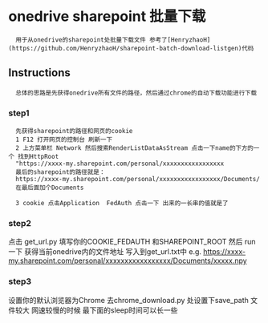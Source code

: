 # onedrive sharepoint 批量下载 
      用于从onedrive的sharepoint处批量下载文件 参考了[HenryzhaoH](https://github.com/HenryzhaoH/sharepoint-batch-download-listgen)代码
## Instructions
      总体的思路是先获得onedrive所有文件的路径，然后通过chrome的自动下载功能进行下载
### step1 
      先获得sharepoint的路径和网页的cookie
      1 F12 打开网页的控制台 刷新一下 
      2 上方菜单栏 Network 然后搜索RenderListDataAsStream 点击一下name的下方的一个 找到HttpRoot 
      "https://xxxx-my.sharepoint.com/personal/xxxxxxxxxxxxxxxxx 
      最后的sharepoint的路径就是： 
      https://xxxx-my.sharepoint.com/personal/xxxxxxxxxxxxxxxxx/Documents/
      在最后面加个Documents

      3 cookie 点击Application  FedAuth 点击一下 出来的一长串的值就是了 

### step2 
   点击 get_url.py 填写你的COOKIE_FEDAUTH 和SHAREPOINT_ROOT
   然后 run一下  获得当前onedrive内的文件地址 写入到get_url.txt中 
   e.g. https://xxxx-my.sharepoint.com/personal/xxxxxxxxxxxxxxxxx/Documents/xxxxx.npy

### step3 
   设置你的默认浏览器为Chrome  去chrome_download.py 处设置下save_path 文件较大 网速较慢的时候 最下面的sleep时间可以长一些


